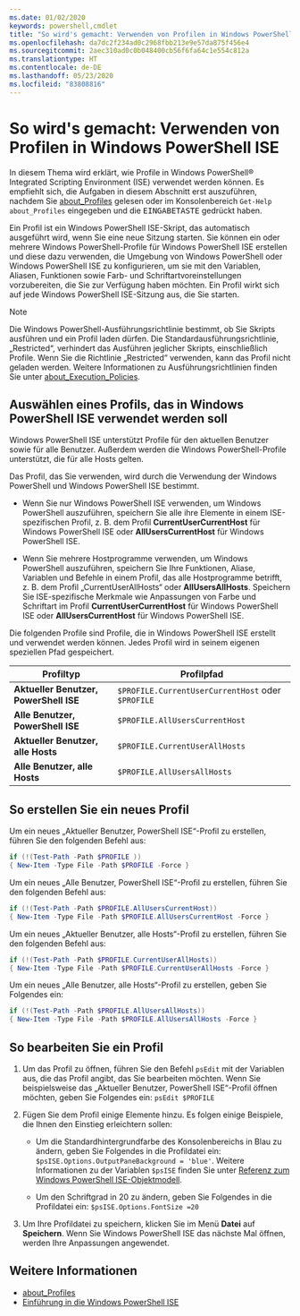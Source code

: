 ```yaml
---
ms.date: 01/02/2020
keywords: powershell,cmdlet
title: "So wird's gemacht: Verwenden von Profilen in Windows PowerShell ISE"
ms.openlocfilehash: da7dc2f234ad0c2968fbb213e9e57da875f456e4
ms.sourcegitcommit: 2aec310ad0c0b048400cb56f6fa64c1e554c812a
ms.translationtype: HT
ms.contentlocale: de-DE
ms.lasthandoff: 05/23/2020
ms.locfileid: "83808816"
---
```

# <a name="how-to-use-profiles-in-windows-powershell-ise"></a>So wird's gemacht: Verwenden von Profilen in Windows PowerShell ISE

In diesem Thema wird erklärt, wie Profile in Windows PowerShell® Integrated Scripting Environment (ISE) verwendet werden können. Es empfiehlt sich, die Aufgaben in diesem Abschnitt erst auszuführen, nachdem Sie [about_Profiles](/powershell/module/microsoft.powershell.core/about/about_profiles) gelesen oder im Konsolenbereich `Get-Help about_Profiles` eingegeben und die <kbd>EINGABETASTE</kbd> gedrückt haben.

Ein Profil ist ein Windows PowerShell ISE-Skript, das automatisch ausgeführt wird, wenn Sie eine neue Sitzung starten.
Sie können ein oder mehrere Windows PowerShell-Profile für Windows PowerShell ISE erstellen und diese dazu verwenden, die Umgebung von Windows PowerShell oder Windows PowerShell ISE zu konfigurieren, um sie mit den Variablen, Aliasen, Funktionen sowie Farb- und Schriftartvoreinstellungen vorzubereiten, die Sie zur Verfügung haben möchten. Ein Profil wirkt sich auf jede Windows PowerShell ISE-Sitzung aus, die Sie starten.

> [!NOTE]
> Die Windows PowerShell-Ausführungsrichtlinie bestimmt, ob Sie Skripts ausführen und ein Profil laden dürfen.
> Die Standardausführungsrichtlinie, „Restricted“, verhindert das Ausführen jeglicher Skripts, einschließlich Profile.
> Wenn Sie die Richtlinie „Restricted“ verwenden, kann das Profil nicht geladen werden. Weitere Informationen zu Ausführungsrichtlinien finden Sie unter [about_Execution_Policies](/powershell/module/microsoft.powershell.core/about/about_execution_policies).

## <a name="selecting-a-profile-to-use-in-the-windows-powershell-ise"></a>Auswählen eines Profils, das in Windows PowerShell ISE verwendet werden soll

Windows PowerShell ISE unterstützt Profile für den aktuellen Benutzer sowie für alle Benutzer. Außerdem werden die Windows PowerShell-Profile unterstützt, die für alle Hosts gelten.

Das Profil, das Sie verwenden, wird durch die Verwendung der Windows PowerShell und Windows PowerShell ISE bestimmt.

- Wenn Sie nur Windows PowerShell ISE verwenden, um Windows PowerShell auszuführen, speichern Sie alle ihre Elemente in einem ISE-spezifischen Profil, z. B. dem Profil **CurrentUserCurrentHost** für Windows PowerShell ISE oder **AllUsersCurrentHost** für Windows PowerShell ISE.

- Wenn Sie mehrere Hostprogramme verwenden, um Windows PowerShell auszuführen, speichern Sie Ihre Funktionen, Aliase, Variablen und Befehle in einem Profil, das alle Hostprogramme betrifft, z. B. dem Profil „CurrentUserAllHosts“ oder **AllUsersAllHosts**. Speichern Sie ISE-spezifische Merkmale wie Anpassungen von Farbe und Schriftart im Profil **CurrentUserCurrentHost** für Windows PowerShell ISE oder **AllUsersCurrentHost** für Windows PowerShell ISE.

Die folgenden Profile sind Profile, die in Windows PowerShell ISE erstellt und verwendet werden können. Jedes Profil wird in seinem eigenen speziellen Pfad gespeichert.

|           Profiltyp           |                   Profilpfad                   |
| -------------------------------- | ------------------------------------------------ |
| **Aktueller Benutzer, PowerShell ISE** | `$PROFILE.CurrentUserCurrentHost` oder `$PROFILE` |
| **Alle Benutzer, PowerShell ISE**    | `$PROFILE.AllUsersCurrentHost`                   |
| **Aktueller Benutzer, alle Hosts**      | `$PROFILE.CurrentUserAllHosts`                   |
| **Alle Benutzer, alle Hosts**         | `$PROFILE.AllUsersAllHosts`                      |

## <a name="to-create-a-new-profile"></a>So erstellen Sie ein neues Profil

Um ein neues „Aktueller Benutzer, PowerShell ISE“-Profil zu erstellen, führen Sie den folgenden Befehl aus:

```powershell
if (!(Test-Path -Path $PROFILE ))
{ New-Item -Type File -Path $PROFILE -Force }
```

Um ein neues „Alle Benutzer, PowerShell ISE“-Profil zu erstellen, führen Sie den folgenden Befehl aus:

```powershell
if (!(Test-Path -Path $PROFILE.AllUsersCurrentHost))
{ New-Item -Type File -Path $PROFILE.AllUsersCurrentHost -Force }
```

Um ein neues „Aktueller Benutzer, alle Hosts“-Profil zu erstellen, führen Sie den folgenden Befehl aus:

```powershell
if (!(Test-Path -Path $PROFILE.CurrentUserAllHosts))
{ New-Item -Type File -Path $PROFILE.CurrentUserAllHosts -Force }
```

Um ein neues „Alle Benutzer, alle Hosts“-Profil zu erstellen, geben Sie Folgendes ein:

```powershell
if (!(Test-Path -Path $PROFILE.AllUsersAllHosts))
{ New-Item -Type File -Path $PROFILE.AllUsersAllHosts -Force }
```

## <a name="to-edit-a-profile"></a>So bearbeiten Sie ein Profil

1. Um das Profil zu öffnen, führen Sie den Befehl `psEdit` mit der Variablen aus, die das Profil angibt, das Sie bearbeiten möchten. Wenn Sie beispielsweise das „Aktueller Benutzer, PowerShell ISE“-Profil öffnen möchten, geben Sie Folgendes ein: `psEdit $PROFILE`

2. Fügen Sie dem Profil einige Elemente hinzu. Es folgen einige Beispiele, die Ihnen den Einstieg erleichtern sollen:

   - Um die Standardhintergrundfarbe des Konsolenbereichs in Blau zu ändern, geben Sie Folgendes in die Profildatei ein: `$psISE.Options.OutputPaneBackground = 'blue'`. Weitere Informationen zu der Variablen `$psISE` finden Sie unter [Referenz zum Windows PowerShell ISE-Objektmodell](object-model/The-ISE-Object-Model-Hierarchy.md).

   - Um den Schriftgrad in 20 zu ändern, geben Sie Folgendes in die Profildatei ein: `$psISE.Options.FontSize =20`

3. Um Ihre Profildatei zu speichern, klicken Sie im Menü **Datei** auf **Speichern**. Wenn Sie Windows PowerShell ISE das nächste Mal öffnen, werden Ihre Anpassungen angewendet.

## <a name="see-also"></a>Weitere Informationen

- [about_Profiles](/powershell/module/microsoft.powershell.core/about/about_profiles)
- [Einführung in die Windows PowerShell ISE](Introducing-the-Windows-PowerShell-ISE.md)
